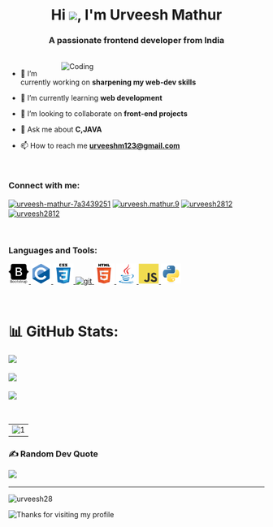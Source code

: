 
<h1 align="center">Hi <img src="https://emojis.slackmojis.com/emojis/images/1531849430/4246/blob-sunglasses.gif?1531849430" width="30"/>, I'm Urveesh Mathur</h1>
<h3 align="center">A passionate frontend developer from India</h3><br>
<img align="right" alt="Coding" width="400" src="https://cdn.dribbble.com/users/1162077/screenshots/3848914/programmer.gif">
<!--<p align="left"> <img src="https://komarev.com/ghpvc/?username=urveesh28&label=Profile%20views&color=0e75b6&style=flat" alt="urveesh28" /> </p>-->

- 🔭 I’m currently working on **sharpening my web-dev skills**

- 🌱 I’m currently learning **web development**

- 👯 I’m looking to collaborate on **front-end projects**

- 💬 Ask me about **C,JAVA**

- 📫 How to reach me **urveeshm123@gmail.com**

<br>
<h3 align="left">Connect with me:</h3>
<p align="left">
<a href="https://linkedin.com/in/urveesh-mathur-7a3439251" target="blank"><img align="center" src="https://raw.githubusercontent.com/rahuldkjain/github-profile-readme-generator/master/src/images/icons/Social/linked-in-alt.svg" alt="urveesh-mathur-7a3439251" height="30" width="40" /></a>
<a href="https://fb.com/urveesh.mathur.9" target="blank"><img align="center" src="https://raw.githubusercontent.com/rahuldkjain/github-profile-readme-generator/master/src/images/icons/Social/facebook.svg" alt="urveesh.mathur.9" height="30" width="40" /></a>
<a href="https://instagram.com/urveesh2812" target="blank"><img align="center" src="https://raw.githubusercontent.com/rahuldkjain/github-profile-readme-generator/master/src/images/icons/Social/instagram.svg" alt="urveesh2812" height="30" width="40" /></a>
<a href="https://auth.geeksforgeeks.org/user/urveesh2812" target="blank"><img align="center" src="https://raw.githubusercontent.com/rahuldkjain/github-profile-readme-generator/master/src/images/icons/Social/geeks-for-geeks.svg" alt="urveesh2812" height="30" width="40" /></a>
</p><BR>

<h3 align="left">Languages and Tools:</h3>
<p align="left"> <a href="https://getbootstrap.com" target="_blank" rel="noreferrer"> <img src="https://raw.githubusercontent.com/devicons/devicon/master/icons/bootstrap/bootstrap-plain-wordmark.svg" alt="bootstrap" width="40" height="40"/> </a> <a href="https://www.cprogramming.com/" target="_blank" rel="noreferrer"> <img src="https://raw.githubusercontent.com/devicons/devicon/master/icons/c/c-original.svg" alt="c" width="40" height="40"/> </a> <a href="https://www.w3schools.com/css/" target="_blank" rel="noreferrer"> <img src="https://raw.githubusercontent.com/devicons/devicon/master/icons/css3/css3-original-wordmark.svg" alt="css3" width="40" height="40"/> </a> <a href="https://git-scm.com/" target="_blank" rel="noreferrer"> <img src="https://www.vectorlogo.zone/logos/git-scm/git-scm-icon.svg" alt="git" width="40" height="40"/> </a> <a href="https://www.w3.org/html/" target="_blank" rel="noreferrer"> <img src="https://raw.githubusercontent.com/devicons/devicon/master/icons/html5/html5-original-wordmark.svg" alt="html5" width="40" height="40"/> </a> <a href="https://www.java.com" target="_blank" rel="noreferrer"> <img src="https://raw.githubusercontent.com/devicons/devicon/master/icons/java/java-original.svg" alt="java" width="40" height="40"/> </a> <a href="https://developer.mozilla.org/en-US/docs/Web/JavaScript" target="_blank" rel="noreferrer"> <img src="https://raw.githubusercontent.com/devicons/devicon/master/icons/javascript/javascript-original.svg" alt="javascript" width="40" height="40"/> </a> <a href="https://www.python.org" target="_blank" rel="noreferrer"> <img src="https://raw.githubusercontent.com/devicons/devicon/master/icons/python/python-original.svg" alt="python" width="40" height="40"/> </a> </p><br>

# 📊 GitHub Stats:
![](https://github-readme-stats.vercel.app/api?username=urveesh28&theme=tokyonight&hide_border=false&include_all_commits=false&count_private=false)<br/><br/>
![](https://github-readme-streak-stats.herokuapp.com/?user=urveesh28&theme=tokyonight&hide_border=false)<br/><br/>
![](https://github-readme-stats.vercel.app/api/top-langs/?username=urveesh28&theme=tokyonight&hide_border=false&include_all_commits=false&count_private=false&layout=compact)<br>

<br>
<table>
  <tr>
    <td><img src="https://github-profile-summary-cards.vercel.app/api/cards/profile-details?username=urveesh28&theme=monokai"  display=block width=100% height=auto  alt="1" ></td>
   </tr> 
   
  </tr>
</table>
<!--<img src="https://github-profile-summary-cards.vercel.app/api/cards/profile-details?username=&theme=radical"  display=block width=70% height=auto  alt="1" >-->

### ✍️ Random Dev Quote
![](https://quotes-github-readme.vercel.app/api?type=vetical&theme=tokyonight)




---

<p align="left"> <img src="https://komarev.com/ghpvc/?username=urveesh28&label=Profile%20views&color=0e75b6&style=flat" alt="urveesh28" /> </p>
<img height="120" alt="Thanks for visiting my profile" width="100%" src="https://github.com/dibyendu415/dibyendu415/blob/master/marquee.svg" />

<!-- Proudly created with GPRM ( https://gprm.itsvg.in ) -->

<!--<p><img align="left" src="https://github-readme-stats.vercel.app/api/top-langs?username=urveesh28&show_icons=true&locale=en&layout=compact" alt="urveesh28" /></p>

<p>&nbsp;<img align="center" src="https://github-readme-stats.vercel.app/api?username=urveesh28&show_icons=true&locale=en" alt="urveesh28" /></p>

<p><img align="center" src="https://github-readme-streak-stats.herokuapp.com/?user=urveesh28&" alt="urveesh28" /></p>-->
